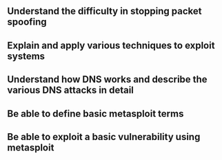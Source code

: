 ## Understand the difficulty in stopping packet spoofing 

## Explain and apply various techniques to exploit systems 
## Understand how DNS works and describe the various DNS attacks in detail 
## Be able to define basic metasploit terms 
## Be able to exploit a basic vulnerability using metasploit